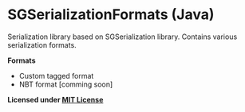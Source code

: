 # SGSerializationFormats (Java)

Serialization library based on SGSerialization library. Contains various serialization formats.

**Formats**
- Custom tagged format
- NBT format [comming soon]

**Licensed under [MIT License](/LICENSE.md)**
